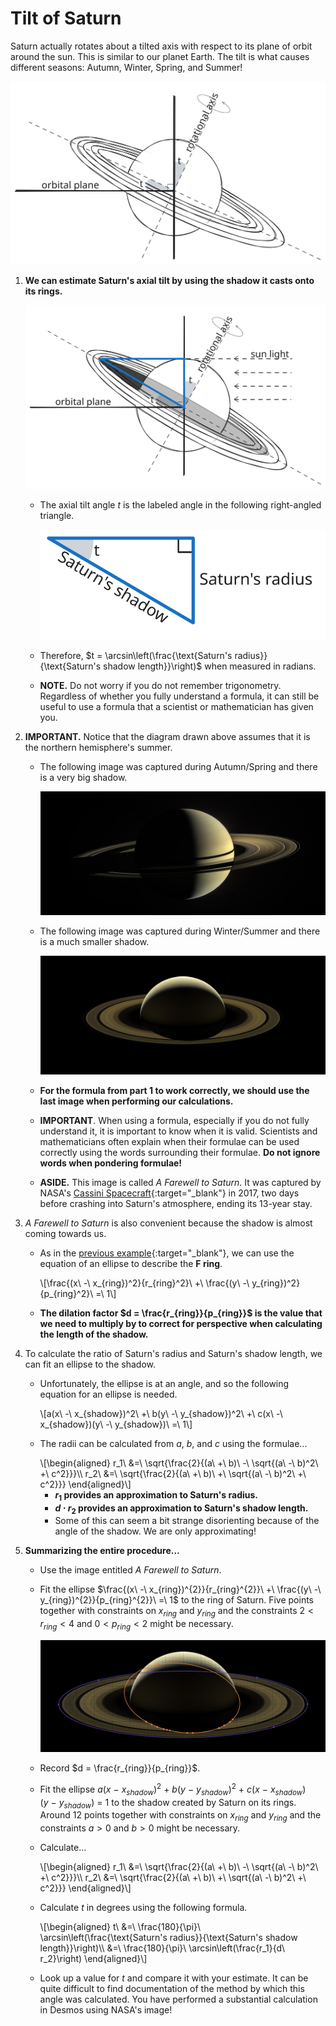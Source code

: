 # Tilt of Saturn




Saturn actually rotates about a tilted axis
with respect to its plane of orbit around the sun.
This is similar to our planet Earth.
The tilt is what causes different seasons:
Autumn, Winter, Spring, and Summer!

![Saturn Axial Tilt](./bon-soon-art/saturn-axial-tilt.svg)




 1. **We can estimate Saturn's axial tilt by using the shadow it casts onto its rings.**

    ![Saturn Axial Tilt with Shadow and Triangle](./bon-soon-art/saturn-axial-tilt-and-shadow.svg)

    - The axial tilt angle $t$ is the labeled angle in the following right-angled triangle.

      ![Saturn Axial Tilt Triangle](./bon-soon-art/saturn-shadow-triangle.svg)

    - Therefore,
      $t = \arcsin\left(\frac{\text{Saturn's radius}}{\text{Saturn's shadow length}}\right)$
      when measured in radians.

    - **NOTE.**
      Do not worry if you do not remember trigonometry.
      Regardless of whether you fully understand a formula,
      it can still be useful to use a formula that
      a scientist or mathematician has given you.




 2. **IMPORTANT.**
    Notice that the diagram drawn above assumes that it is the northern hemisphere's summer.

    - The following image was captured during Autumn/Spring and there is a very big shadow.

      ![Shadow Not Indicating Tilt Of Saturn](./nasa-art/PIA12567.jpg)

    - The following image was captured during Winter/Summer and there is a much smaller shadow.

      ![Shadow Indicating Tilt Of Saturn](./nasa-art/PIA17218_bright.jpg)

    - **For the formula from part 1 to work correctly,
      we should use the last image when performing our calculations.**

    - **IMPORTANT**.
      When using a formula,
      especially if you do not fully understand it,
      it is important to know when it is valid.
      Scientists and mathematicians often explain
      when their formulae can be used correctly
      using the words surrounding their formulae.
      **Do not ignore words when pondering formulae!**

    - **ASIDE.**
      This image is called *A Farewell to Saturn*.
      It was captured by NASA's [Cassini Spacecraft](https://svs.gsfc.nasa.gov/12735){:target="_blank"} in 2017,
      two days before crashing into Saturn's atmosphere,
      ending its 13-year stay.




 3. *A Farewell to Saturn* is also convenient because the shadow is almost coming towards us.

    - As in the [previous example](2-3e-rings.md){:target="_blank"},
      we can use the equation of an ellipse to describe the **F ring**.
      <div>
        \[\frac{(x\ -\ x_{ring})^2}{r_{ring}^2}\ +\ \frac{(y\ -\ y_{ring})^2}{p_{ring}^2}\ =\ 1\]
      </div>

    - **The dilation factor $d = \frac{r_{ring}}{p_{ring}}$ is
      the value that we need to multiply by
      to correct for perspective
      when calculating the length of the shadow.**




 4. To calculate the ratio of Saturn's radius and Saturn's shadow length,
    we can fit an ellipse to the shadow.

    - Unfortunately, the ellipse is at an angle,
      and so the following equation for an ellipse is needed.
      <div>
        \[a(x\ -\ x_{shadow})^2\ +\ b(y\ -\ y_{shadow})^2\ +\ c(x\ -\ x_{shadow})(y\ -\ y_{shadow})\ =\ 1\]
      </div>

    - The radii can be calculated from $a$, $b$, and $c$ using the formulae...
      <div>
        \[\begin{aligned}
          r_1\ &=\ \sqrt{\frac{2}{(a\ +\ b)\ -\ \sqrt{(a\ -\ b)^2\ +\ c^2}}}\\
          r_2\ &=\ \sqrt{\frac{2}{(a\ +\ b)\ +\ \sqrt{(a\ -\ b)^2\ +\ c^2}}}
        \end{aligned}\]
      </div>

      - **$r_1$ provides an approximation to Saturn's radius.**
      - **$d\cdot r_2$ provides an approximation to Saturn's shadow length.**
      - Some of this can seem a bit strange disorienting
        because of the angle of the shadow.
        We are only approximating!




 5. **Summarizing the entire procedure...**
    - Use the image entitled *A Farewell to Saturn*.

    - Fit the ellipse
      $\frac{(x\ -\ x_{ring})^{2}}{r_{ring}^{2}}\ +\ \frac{(y\ -\ y_{ring})^{2}}{p_{ring}^{2}}\ =\ 1$
      to the ring of Saturn.
      Five points together with
      constraints on $x_{ring}$ and $y_{ring}$ and
      the constraints $2 < r_{ring} < 4$ and $0 < p_{ring} < 2$
      might be necessary.

      ![Saturn with Ellipses Fitted to its Ring and Shadow](./desmos-screenshots/saturn2.png)

    - Record $d = \frac{r_{ring}}{p_{ring}}$.

    - Fit the ellipse
      $a(x\ -\ x_{shadow})^2\ +\ b(y\ -\ y_{shadow})^2\ +\ c(x\ -\ x_{shadow})(y\ -\ y_{shadow})\ =\ 1$
      to the shadow created by Saturn on its rings.
      Around 12 points together with
      constraints on $x_{ring}$ and $y_{ring}$ and
      the constraints $a>0$ and $b>0$
      might be necessary.

    - Calculate...
      <div>
        \[\begin{aligned}
          r_1\ &=\ \sqrt{\frac{2}{(a\ +\ b)\ -\ \sqrt{(a\ -\ b)^2\ +\ c^2}}}\\
          r_2\ &=\ \sqrt{\frac{2}{(a\ +\ b)\ +\ \sqrt{(a\ -\ b)^2\ +\ c^2}}}
        \end{aligned}\]
      </div>

    - Calculate $t$ in degrees using the following formula.
      <div>
        \[\begin{aligned}
          t\ &=\ \frac{180}{\pi}\ \arcsin\left(\frac{\text{Saturn's radius}}{\text{Saturn's shadow length}}\right)\\
             &=\ \frac{180}{\pi}\ \arcsin\left(\frac{r_1}{d\ r_2}\right)
        \end{aligned}\]
      </div>

    - Look up a value for $t$ and compare it with your estimate.
      It can be quite difficult to find documentation of
      the method by which this angle was calculated.
      You have performed a substantial calculation
      in Desmos using NASA's image!
